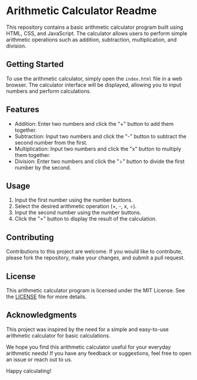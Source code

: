 # Arithmetic Calculator Readme

This repository contains a basic arithmetic calculator program built using HTML, CSS, and JavaScript. The calculator allows users to perform simple arithmetic operations such as addition, subtraction, multiplication, and division.

## Getting Started

To use the arithmetic calculator, simply open the `index.html` file in a web browser. The calculator interface will be displayed, allowing you to input numbers and perform calculations.

## Features

- Addition: Enter two numbers and click the "+" button to add them together.
- Subtraction: Input two numbers and click the "-" button to subtract the second number from the first.
- Multiplication: Input two numbers and click the "x" button to multiply them together.
- Division: Enter two numbers and click the "÷" button to divide the first number by the second.

## Usage

1. Input the first number using the number buttons.
2. Select the desired arithmetic operation (+, -, x, ÷).
3. Input the second number using the number buttons.
4. Click the "=" button to display the result of the calculation.

## Contributing

Contributions to this project are welcome. If you would like to contribute, please fork the repository, make your changes, and submit a pull request.

## License

This arithmetic calculator program is licensed under the MIT License. See the [LICENSE](./LICENSE) file for more details.

## Acknowledgments

This project was inspired by the need for a simple and easy-to-use arithmetic calculator for basic calculations.

We hope you find this arithmetic calculator useful for your everyday arithmetic needs! If you have any feedback or suggestions, feel free to open an issue or reach out to us.

Happy calculating!
